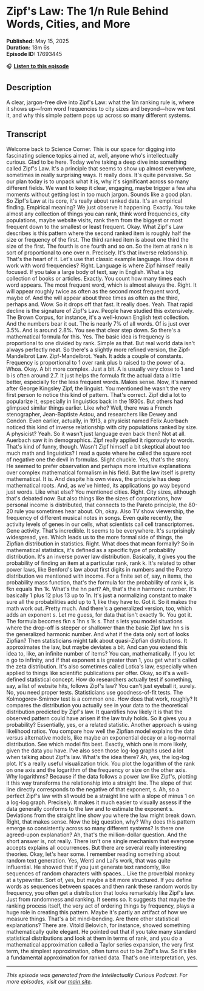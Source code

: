 # Zipf's Law: The 1/n Rule Behind Words, Cities, and More

**Published:** May 15, 2025  
**Duration:** 18m 6s  
**Episode ID:** 17693445

🎧 **[Listen to this episode](https://intellectuallycurious.buzzsprout.com/2529712/episodes/17693445-zipf's-law-the-1/n-rule-behind-words-cities-and-more)**

## Description

A clear, jargon-free dive into Zipf's Law: what the 1/n ranking rule is, where it shows up—from word frequencies to city sizes and beyond—how we test it, and why this simple pattern pops up across so many different systems.

## Transcript

Welcome back to Science Corner. This is our space for digging into fascinating science topics aimed at, well, anyone who's intellectually curious. Glad to be here. Today we're taking a deep dive into something called Zipf's Law. It's a principle that seems to show up almost everywhere, sometimes in really surprising ways. It really does. It's quite pervasive. So our plan today is to unpack what it is, why it's significant across so many different fields. We want to keep it clear, engaging, maybe trigger a few aha moments without getting lost in too much jargon. Sounds like a good plan. So Zipf's Law at its core, it's really about ranked data. It's an empirical finding. Empirical meaning? We just observe it happening. Exactly. You take almost any collection of things you can rank, think word frequencies, city populations, maybe website visits, rank them from the biggest or most frequent down to the smallest or least frequent. Okay. What Zipf's Law describes is this pattern where the second ranked item is roughly half the size or frequency of the first. The third ranked item is about one third the size of the first. The fourth is one fourth and so on. So the item at rank n is sort of proportional to one over n. Precisely. It's that inverse relationship. That's the heart of it. Let's use that classic example language. How does it work with word frequencies? Right. Language is where Zipf himself really focused. If you take a large body of text, say in English. What a big collection of books or articles. Exactly. You count how many times each word appears. The most frequent word, which is almost always the. Right. It will appear roughly twice as often as the second most frequent word, maybe of. And the will appear about three times as often as the third, perhaps and. Wow. So it drops off that fast. It really does. Yeah. That rapid decline is the signature of Zipf's Law. People have studied this extensively. The Brown Corpus, for instance, it's a well-known English text collection. And the numbers bear it out. The is nearly 7% of all words. Of is just over 3.5%. And is around 2.8%. You see that clear step down. So there's a mathematical formula for this. Yes. The basic idea is frequency is proportional to one divided by rank. Simple as that. But real world data isn't always perfectly neat. So there's a slightly more refined version, the Zipf-Mandelbrot Law. Zipf-Mandelbrot. Yeah. It adds a couple of constants. Frequency is proportional to 1 over rank plus b raised to the power of a. Whoa. Okay. A bit more complex. Just a bit. A is usually very close to 1 and b is often around 2.7. It just helps the formula fit the actual data a little better, especially for the less frequent words. Makes sense. Now, it's named after George Kingsley Zipf, the linguist. You mentioned he wasn't the very first person to notice this kind of pattern. That's correct. Zipf did a lot to popularize it, especially in linguistics back in the 1930s. But others had glimpsed similar things earlier. Like who? Well, there was a French stenographer, Jean-Baptiste Astou, and researchers like Dewey and Condon. Even earlier, actually, in 1913, a physicist named Felix Auerbach noticed this kind of inverse relationship with city populations ranked by size. A physicist? Yeah. So it wasn't just language even back then? Not at all. Auerbach saw it in demographics. Zipf really applied it rigorously to words. That's kind of funny, though. Wasn't Zipf himself a bit skeptical about too much math and linguistics? I read a quote where he called the square root of negative one the devil in formulas. Slight chuckle. Yes, that's the story. He seemed to prefer observation and perhaps more intuitive explanations over complex mathematical formalism in his field. But the law itself is pretty mathematical. It is. And despite his own views, the principle has deep mathematical roots. And, as we've hinted, its applications go way beyond just words. Like what else? You mentioned cities. Right. City sizes, although that's debated now. But also things like the sizes of corporations, how personal income is distributed, that connects to the Pareto principle, the 80-20 rule you sometimes hear about. Oh, okay. Also TV show viewership, the frequency of different musical notes in songs. Even quite recently, the activity levels of genes in our cells, what scientists call cell transcriptomes. Gene activity. That's incredible. It seems to be everywhere. It's surprisingly widespread, yes. Which leads us to the more formal side of things, the Zipfian distribution in statistics. Right. What does that mean formally? So in mathematical statistics, it's defined as a specific type of probability distribution. It's an inverse power law distribution. Basically, it gives you the probability of finding an item at a particular rank, rank k. It's related to other power laws, like Benford's law about first digits in numbers and the Pareto distribution we mentioned with income. For a finite set of, say, n items, the probability mass function, that's the formula for the probability of rank k, is fkn equals 1hn 1k. What's the hn part? Ah, that's the n harmonic number. It's basically 1 plus 12 plus 13 up to 1n. It's just a normalizing constant to make sure all the probabilities add up to 1, like they have to. Got it. So it makes the math work out. Pretty much. And there's a generalized version, too, which adds an exponent s. Let me guess, for data that isn't exactly 1k. You got it. The formula becomes fkn s 1hn s 1k s. That s lets you model situations where the drop-off is steeper or shallower than the basic Zipf law. hn s is the generalized harmonic number. And what if the data only sort of looks Zipfian? Then statisticians might talk about quasi-Zipfian distributions. It approximates the law, but maybe deviates a bit. And can you extend this idea to, like, an infinite number of items? You can, mathematically. If you let n go to infinity, and if that exponent s is greater than 1, you get what's called the zeta distribution. It's also sometimes called Lotka's law, especially when applied to things like scientific publications per offer. Okay, so it's a well-defined statistical concept. How do researchers actually test if something, say, a list of website hits, follows Zipf's law? You can't just eyeball it, surely. No, you need proper tests. Statisticians use goodness-of-fit tests. The Kolmogorov-Smirnov test is a common one. How does that work, roughly? It compares the distribution you actually see in your data to the theoretical distribution predicted by Zipf's law. It quantifies how likely it is that the observed pattern could have arisen if the law truly holds. So it gives you a probability? Essentially, yes, or a related statistic. Another approach is using likelihood ratios. You compare how well the Zipfian model explains the data versus alternative models, like maybe an exponential decay or a log-normal distribution. See which model fits best. Exactly, which one is more likely, given the data you have. I've also seen those log-log graphs used a lot when talking about Zipf's law. What's the idea there? Ah, yes, the log-log plot. It's a really useful visualization trick. You plot the logarithm of the rank on one axis and the logarithm of the frequency or size on the other axis. Why logarithms? Because if the data follows a power law like Zipf's, plotting it this way transforms the relationship into a straight line. The slope of that line directly corresponds to the negative of that exponent, s. Ah, so a perfect Zipf's law with s1 would be a straight line with a slope of minus 1 on a log-log graph. Precisely. It makes it much easier to visually assess if the data generally conforms to the law and to estimate the exponent s. Deviations from the straight line show you where the law might break down. Right, that makes sense. Now the big question, why? Why does this pattern emerge so consistently across so many different systems? Is there one agreed-upon explanation? Ah, that's the million-dollar question. And the short answer is, not really. There isn't one single mechanism that everyone accepts explains all occurrences. But there are several really interesting theories. Okay, let's hear some. I remember reading something about random text generation. Yes, Wenti and Lai's work, that was quite influential. He showed that if you just generate text randomly, like sequences of random characters with spaces... Like the proverbial monkey at a typewriter. Sort of, yes, but maybe a bit more structured. If you define words as sequences between spaces and then rank these random words by frequency, you often get a distribution that looks remarkably like Zipf's law. Just from randomness and ranking. It seems so. It suggests that maybe the ranking process itself, the very act of ordering things by frequency, plays a huge role in creating this pattern. Maybe it's partly an artifact of how we measure things. That's a bit mind-bending. Are there other statistical explanations? There are. Vitold Belovich, for instance, showed something mathematically quite elegant. He pointed out that if you take many standard statistical distributions and look at them in terms of rank, and you do a mathematical approximation called a Taylor series expansion, the very first term, the simplest approximation, often turns out to be Zipf's law. So it's like a fundamental approximation for ranked data. That's one interpretation, yes.

---
*This episode was generated from the Intellectually Curious Podcast. For more episodes, visit our [main site](https://intellectuallycurious.buzzsprout.com).*
